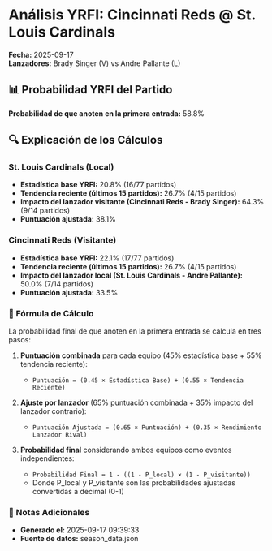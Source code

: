 # Análisis YRFI: Cincinnati Reds @ St. Louis Cardinals

**Fecha:** 2025-09-17  
**Lanzadores:** Brady Singer (V) vs Andre Pallante (L)

## 📊 Probabilidad YRFI del Partido

**Probabilidad de que anoten en la primera entrada:** 58.8%

## 🔍 Explicación de los Cálculos

### St. Louis Cardinals (Local)
- **Estadística base YRFI:** 20.8% (16/77 partidos)
- **Tendencia reciente (últimos 15 partidos):** 26.7% (4/15 partidos)
- **Impacto del lanzador visitante (Cincinnati Reds - Brady Singer):** 64.3% (9/14 partidos)
- **Puntuación ajustada:** 38.1%

### Cincinnati Reds (Visitante)
- **Estadística base YRFI:** 22.1% (17/77 partidos)
- **Tendencia reciente (últimos 15 partidos):** 26.7% (4/15 partidos)
- **Impacto del lanzador local (St. Louis Cardinals - Andre Pallante):** 50.0% (7/14 partidos)
- **Puntuación ajustada:** 33.5%

### 📝 Fórmula de Cálculo

La probabilidad final de que anoten en la primera entrada se calcula en tres pasos:

1. **Puntuación combinada** para cada equipo (45% estadística base + 55% tendencia reciente):
   - `Puntuación = (0.45 × Estadística Base) + (0.55 × Tendencia Reciente)`

2. **Ajuste por lanzador** (65% puntuación combinada + 35% impacto del lanzador contrario):
   - `Puntuación Ajustada = (0.65 × Puntuación) + (0.35 × Rendimiento Lanzador Rival)`

3. **Probabilidad final** considerando ambos equipos como eventos independientes:
   - `Probabilidad Final = 1 - ((1 - P_local) × (1 - P_visitante))`
   - Donde P_local y P_visitante son las probabilidades ajustadas convertidas a decimal (0-1)

### 📌 Notas Adicionales

- **Generado el:** 2025-09-17 09:39:33
- **Fuente de datos:** season_data.json
